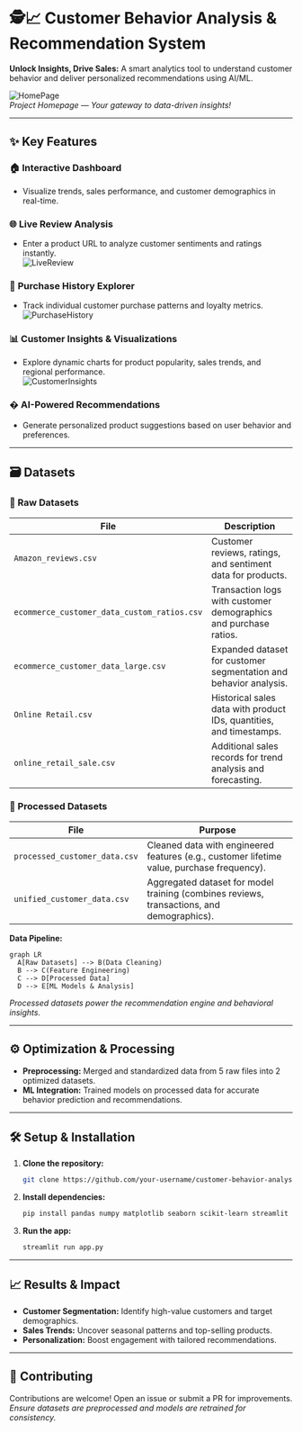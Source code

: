 # 🕵️📈 Customer Behavior Analysis & Recommendation System 

**Unlock Insights, Drive Sales:** A smart analytics tool to understand customer behavior and deliver personalized recommendations using AI/ML.

![HomePage](https://github.com/user-attachments/assets/54df3b24-c2b8-4ab1-b767-697cdfe0e107)  
*Project Homepage — Your gateway to data-driven insights!*

---

## ✨ Key Features

### 🏠 **Interactive Dashboard**
- Visualize trends, sales performance, and customer demographics in real-time.

### 🌐 **Live Review Analysis**
- Enter a product URL to analyze customer sentiments and ratings instantly.  
![LiveReview](https://github.com/user-attachments/assets/f2120bed-34d5-4bba-9d14-246a8539b56c)

### 🛒 **Purchase History Explorer**
- Track individual customer purchase patterns and loyalty metrics.  
![PurchaseHistory](https://github.com/user-attachments/assets/434fbc72-78c9-499e-898e-67b1f2d21028)

### 📊 **Customer Insights & Visualizations**
- Explore dynamic charts for product popularity, sales trends, and regional performance.  
![CustomerInsights](https://github.com/user-attachments/assets/43d64a75-e389-4be8-9777-8cfc0b1c20cc)

### � **AI-Powered Recommendations**
- Generate personalized product suggestions based on user behavior and preferences.

---

## 🗃️ Datasets 

### 📂 Raw Datasets  
| File | Description |  
|------|-------------|  
| `Amazon_reviews.csv` | Customer reviews, ratings, and sentiment data for products. |  
| `ecommerce_customer_data_custom_ratios.csv` | Transaction logs with customer demographics and purchase ratios. |  
| `ecommerce_customer_data_large.csv` | Expanded dataset for customer segmentation and behavior analysis. |  
| `Online Retail.csv` | Historical sales data with product IDs, quantities, and timestamps. |  
| `online_retail_sale.csv` | Additional sales records for trend analysis and forecasting. |  

### 🔧 Processed Datasets  
| File | Purpose |  
|------|---------|  
| `processed_customer_data.csv` | Cleaned data with engineered features (e.g., customer lifetime value, purchase frequency). |  
| `unified_customer_data.csv` | Aggregated dataset for model training (combines reviews, transactions, and demographics). |  

**Data Pipeline:**  
```mermaid
graph LR
  A[Raw Datasets] --> B(Data Cleaning)
  B --> C(Feature Engineering)
  C --> D[Processed Data]
  D --> E[ML Models & Analysis]
```
*Processed datasets power the recommendation engine and behavioral insights.*

---

## ⚙️ Optimization & Processing
- **Preprocessing:** Merged and standardized data from 5 raw files into 2 optimized datasets.
- **ML Integration:** Trained models on processed data for accurate behavior prediction and recommendations.

---

## 🛠️ Setup & Installation

1. **Clone the repository:**
   ```bash
   git clone https://github.com/your-username/customer-behavior-analysis.git
   ```
2. **Install dependencies:**
   ```bash
   pip install pandas numpy matplotlib seaborn scikit-learn streamlit nltk
   ```
3. **Run the app:**
   ```bash
   streamlit run app.py
   ```

---

## 📈 Results & Impact
- **Customer Segmentation:** Identify high-value customers and target demographics.
- **Sales Trends:** Uncover seasonal patterns and top-selling products.
- **Personalization:** Boost engagement with tailored recommendations.

---

## 🤝 Contributing
Contributions are welcome! Open an issue or submit a PR for improvements.  
*Ensure datasets are preprocessed and models are retrained for consistency.*
